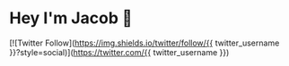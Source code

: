 # Hey I'm Jacob 👋
[![Twitter Follow](https://img.shields.io/twitter/follow/{{ twitter_username }}?style=social)](https://twitter.com/{{ twitter_username }})
